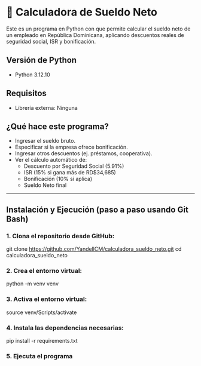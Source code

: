 # 🧮 Calculadora de Sueldo Neto

Este es un programa en Python con que permite calcular el sueldo neto de un empleado en República Dominicana, aplicando descuentos reales de seguridad social, ISR y bonificación.

## Versión de Python

- Python 3.12.10

## Requisitos

- Librería externa: Ninguna

## ¿Qué hace este programa?

- Ingresar el sueldo bruto.
- Especificar si la empresa ofrece bonificación.
- Ingresar otros descuentos (ej. préstamos, cooperativa).
- Ver el cálculo automático de:
  - Descuento por Seguridad Social (5.91%)
  - ISR (15% si gana más de RD$34,685)
  - Bonificación (10% si aplica)
  - Sueldo Neto final

---

## Instalación y Ejecución (paso a paso usando Git Bash)

### 1. Clona el repositorio desde GitHub:


git clone https://github.com/YandellCM/calculadora_sueldo_neto.git
cd calculadora_sueldo_neto

### 2. Crea el entorno virtual:

python -m venv venv

### 3. Activa el entorno virtual:

source venv/Scripts/activate

### 4. Instala las dependencias necesarias:

pip install -r requirements.txt

### 5. Ejecuta el programa


